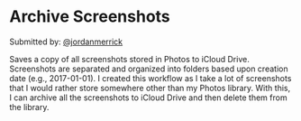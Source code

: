 # Archive Screenshots

Submitted by: [@jordanmerrick](https://github.com/jordanmerrick)

Saves a copy of all screenshots stored in Photos to iCloud Drive. Screenshots are separated and organized into folders based upon creation date (e.g., 2017-01-01). I created this workflow as I take a lot of screenshots that I would rather store somewhere other than my Photos library. With this, I can archive all the screenshots to iCloud Drive and then delete them from the library.